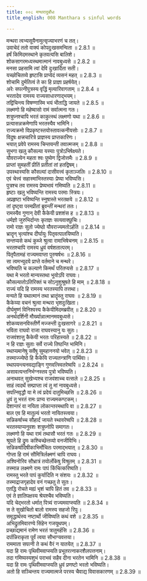 ```yaml
---
title: ००८ मन्थरादुर्बोधः
title_english: 008 Manthara s sinful words

---
```

<div class="audioEmbed"  caption="श्रीराम-हरिसीताराममूर्ति-घनपाठिभ्यां वचनम्" src="https://archive.org/download/Ramayana-recitation-Sriram-harisItArAmamUrti-Ghanapaati-v2/Kanda_2/Kanda_2_AYK-008-Mandthara_Durbhodhaha.mp3"></div>

  
मन्थरा त्वभ्यसूयैनामुत्सृज्याभरणं च तत्।  
उवाचेदं ततो वाक्यं कोपदुःखसमन्विता ॥ 2.8.1 ॥   
हर्षं किमिदमस्थाने कृतवत्यसि बालिशे।  
शोकसागरमध्यस्थमात्मानं नावबुध्यसे ॥ 2.8.2 ॥   
मनसा प्रहसामि त्वां देवि दुःखार्दिता सती।  
यच्छोचितव्ये हृष्टासि प्राप्येदं व्यसनं महत् ॥ 2.8.3 ॥   
शोचामि दुर्मतित्वं ते का हि प्राज्ञा प्रहर्षयेत्।  
अरेः सपत्नीपुत्रस्य वृद्धिं मृत्यारिवागताम् ॥ 2.8.4 ॥   
भरतादेव रामस्य राज्यसाधारणाद्भयम्।  
तद्विचिन्त्य विषण्णास्मि भयं भीताद्धि जायते ॥ 2.8.5 ॥   
लक्ष्मणो हि महेष्वासो रामं सर्वात्मना गतः।  
शत्रुघ्नश्चापि भरतं काकुत्स्थं लक्ष्मणो यथा ॥ 2.8.6 ॥   
प्रत्यासन्नक्रमेणापि भरतस्यैव भामिनि।  
राज्यक्रमो विप्रकृष्टस्तयोस्तावत्कनीयसोः ॥ 2.8.7 ॥   
विदुषः क्षत्त्रचारित्रे प्राज्ञस्य प्राप्तकारिणः।  
भयात् प्रवेपे रामस्य चिन्तयन्ती तवात्मजम् ॥ 2.8.8 ॥   
सुभगा खलु कौसल्या यस्याः पुत्रोऽभिषेक्ष्यते।  
यौवराज्येन महता श्वः पुष्येण द्विजोत्तमैः ॥ 2.8.9 ॥   
प्राप्तां सुमहतीं प्रीतिं प्रतीतां तां हतद्विषम्।  
उपस्थास्यसि कौसल्यां दासीवत्त्वं कृताञ्जलिः ॥ 2.8.10 ॥   
एवं चेत्त्वं सहास्माभिस्तस्याः प्रेष्या भविष्यसि।  
पुत्रश्च तव रामस्य प्रेष्यभावं गमिष्यति ॥ 2.8.11 ॥   
हृष्टाः खलु भविष्यन्ति रामस्य परमाः स्त्रियः।  
अप्रहृष्टा भविष्यन्ति स्नुषास्ते भरतक्षये ॥ 2.8.12 ॥   
तां दृष्ट्वा परमप्रीतां ब्रुवन्तीं मन्थरां ततः।  
रामस्यैव गुणान् देवी कैकेयी प्रशशंस ह ॥ 2.8.13 ॥   
धर्मज्ञो जुरुभिर्दान्तः कृतज्ञः सत्यवाक्छुचिः।  
रामो राज्ञः सुतो ज्येष्ठो यौवराज्यमतोऽर्हति ॥ 2.8.14 ॥   
भ्रातॄन् भृत्यांश्च दीर्घायुः पितृवत्पालयिष्यति।  
सन्तप्यसे कथं कुब्जे श्रुत्वा रामाभिषेचनम् ॥ 2.8.15 ॥   
भरतश्चापि रामस्य ध्रुवं वर्षशतात्परम्।  
पितृपैतामहं राज्यमवाप्ता पुरुषर्षभः ॥ 2.8.16 ॥   
सा त्वमभ्युदये प्राप्ते वर्तमाने च मन्थरे।  
भविष्यति च कल्याणे किमर्थं परितप्यसे ॥ 2.8.17 ॥   
यथा मे भरतो मान्यस्तथा भूयोऽपि राघवः।  
कौसल्यातोऽतिरिक्तं च सोऽनुशुश्रूषते हि माम् ॥ 2.8.18 ॥   
राज्यं यदि हि रामस्य भरतस्यापि तत्तथा।  
मन्यते हि यथात्मानं तथा भ्रातॄंस्तु राघवः ॥ 2.8.19 ॥   
कैकेय्या वचनं श्रुत्वा मन्थरा भृशदुःखिता।  
दीर्घमुष्णं विनिश्वस्य कैकेयीमिदमब्रवीत् ॥ 2.8.20 ॥   
अनर्थदर्शिनी मौर्ख्यान्नात्मानमवबुध्यसे।  
शोकव्यसनविस्तीर्णे मज्जन्ती दुःखसागरे ॥ 2.8.21 ॥   
भविता राघवो राजा राघवस्यानु यः सुतः।  
राजवंशात्तु कैकेयी भरतः परिहास्यते ॥ 2.8.22 ॥   
न हि राज्ञः सुताः सर्वे राज्ये तिष्ठन्ति भामिनि।  
स्थाप्यमानेषु सर्वेषु सुमहाननयो भवेत् ॥ 2.8.23 ॥   
तस्माज्ज्येष्ठे हि कैकेयि राज्यतन्त्राणि पार्थिवाः।  
स्थापयन्त्यनवद्याङ्गि गुणवत्स्वितरेष्वपि ॥ 2.8.24 ॥   
असावत्यन्तनिर्भग्नस्तव पुत्रो भविष्यति।  
अनाथवत् सुखेभ्यश्च राजवंशाच्च वत्सले ॥ 2.8.25 ॥   
साहं त्वदर्थे सम्प्राप्ता त्वं तु मां नावबुध्यसे।  
सपत्निवृद्धौ या मे त्वं प्रदेयं दातुमिच्छसि ॥ 2.8.26 ॥   
ध्रुवं तु भरतं रामः प्राप्य राज्यमकण्टकम्।  
देशान्तरं वा नयिता लोकान्तरमथापि वा ॥ 2.8.27 ॥   
बाल एव हि मातुल्यं भरतो नायितस्त्वया।  
सन्निकर्षाच्च सौहार्दं जायते स्थावरेष्वपि ॥ 2.8.28 ॥   
भरतस्याप्यनुवशः शत्रुघ्नोपि समागतः।  
लक्ष्मणो हि यथा रामं तथासौ भरतं गतः ॥ 2.8.29 ॥   
श्रूयते हि द्रुमः कश्चिच्छेत्तव्यो वनजीविभिः।  
सन्निकर्षादिषीकाभिर्मोचितः परमाद्भयात् ॥ 2.8.30 ॥   
गोप्ता हि रामं सौमित्रिर्लक्ष्मणं चापि राघवः।  
अश्विनोरिव सौभ्रात्रं तयोर्लोकेषु विश्रुतम् ॥ 2.8.31 ॥   
तस्मान्न लक्ष्मणे रामः पापं किंचित्करिष्यति।  
रामस्तु भरते पापं कुर्यादिति न संशयः ॥ 2.8.32 ॥   
तस्माद्राजगृहादेव वनं गच्छतु ते सुतः।  
एतद्धि रोचते मह्यं भृशं चापि हितं तव ॥ 2.8.33 ॥   
एवं ते ज्ञातिपक्षस्य श्रेयश्चैव भविष्यति।  
यदि चेद्भरतो धर्मात् पित्र्यं राज्यमवाप्स्यति ॥ 2.8.34 ॥   
स ते सुखोचितो बालो रामस्य सहजो रिपुः।  
समृद्धार्थस्य नष्टार्थो जीविष्यति कथं वशे ॥ 2.8.35 ॥   
अभिद्रुतमिवारण्ये सिंहेन गजयूथपम्।  
प्रच्छाद्यमानं रामेण भरतं त्रातुमर्हसि ॥ 2.8.36 ॥   
दर्पान्निराकृता पूर्वं त्वया सौभाग्यवत्तया।  
राममाता सपत्नी ते कथं वैरं न यातयेत् ॥ 2.8.37 ॥   
यदा हि रामः पृथिवीमवाप्स्यति प्रभूतरत्नाकरशैलपत्तनाम्।  
तदा गमिष्यस्यशुभं पराभवं सहैव दीना भरतेन भामिनि ॥ 2.8.38 ॥   
यदा हि रामः पृथिवीमवाप्स्यति ध्रुवं प्रणष्टो भरतो भविष्यति।  
अतो हि सञ्चिन्तय राज्यमात्मजे परस्य चैवाद्य विवासकारणम् ॥ 2.8.39 ॥   
